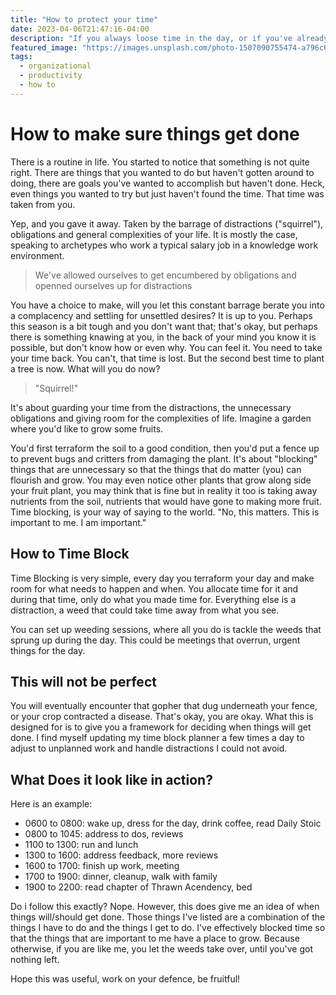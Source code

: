 ```yaml
---
title: "How to protect your time"
date: 2023-04-06T21:47:16-04:00
description: "If you always loose time in the day, or if you've already lost your time in the day. Here is how you can get it all back."
featured_image: "https://images.unsplash.com/photo-1507090755474-a796c61f4b6a"
tags:
  - organizational
  - productivity
  - how to
---
```


# How to make sure things get done

There is a routine in life. You started to notice that something is not quite right. There are things that you wanted to do but haven't gotten around to doing, there are goals you've wanted to accomplish but haven't done. Heck, even things you wanted to try but just haven't found the time. That time was taken from you.

Yep, and you gave it away. Taken by the barrage of distractions ("squirrel"), obligations and general complexities of your life. It is mostly the case, speaking to archetypes who work a typical salary job in a knowledge work environment.

> We've allowed ourselves to get encumbered by obligations and openned ourselves up for distractions

You have a choice to make, will you let this constant barrage berate you into a complacency and settling for unsettled desires? It is up to you. Perhaps this season is a bit tough and you don't want that; that's okay, but perhaps there is something knawing at you, in the back of your mind you know it is possible, but don't know how or even why. You can feel it. You need to take your time back. You can't, that time is lost. But the second best time to plant a tree is now. What will you do now?

> "Squirrel!"

It's about guarding your time from the distractions, the unnecessary obligations and giving room for the complexities of life. Imagine a garden where you'd like to grow some fruits.

You'd first terraform the soil to a good condition, then you'd put a fence up to prevent bugs and critters from damaging the plant. It's about "blocking" things that are unnecessary so that the things that do matter (you) can flourish and grow. You may even notice other plants that grow along side your fruit plant, you may think that is fine but in reality it too is taking away nutrients from the soil, nutrients that would have gone to making more fruit. Time blocking, is your way of saying to the world. "No, this matters. This is important to me. I am important."

## How to Time Block

Time Blocking is very simple, every day you terraform your day and make room for what needs to happen and when. You allocate time for it and during that time, only do what you made time for. Everything else is a distraction, a weed that could take time away from what you see.

You can set up weeding sessions, where all you do is tackle the weeds that sprung up during the day. This could be meetings that overrun, urgent things for the day.

## This will not be perfect

You will eventually encounter that gopher that dug underneath your fence, or your crop contracted a disease. That's okay, you are okay. What this is designed for is to give you a framework for deciding when things will get done. I find myself updating my time block planner a few times a day to adjust to unplanned work and handle distractions I could not avoid.

## What Does it look like in action?

Here is an example:

- 0600 to 0800: wake up, dress for the day, drink coffee, read Daily Stoic
- 0800 to 1045: address to dos, reviews
- 1100 to 1300: run and lunch
- 1300 to 1600: address feedback, more reviews
- 1600 to 1700: finish up work, meeting
- 1700 to 1900: dinner, cleanup, walk with family
- 1900 to 2200: read chapter of Thrawn Acendency, bed

Do i follow this exactly? Nope. However, this does give me an idea of when things will/should get done. Those things I've listed are a combination of the things I have to do and the things I get to do. I've effectively blocked time so that the things that are important to me have a place to grow. Because otherwise, if you are like me, you let the weeds take over, until you've got nothing left.

Hope this was useful, work on your defence, be fruitful!
